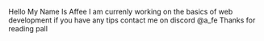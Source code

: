 Hello My Name Is Affee
I am currenly working on the basics of web development
if you have any tips contact me on discord @a_fe
Thanks for reading pall
